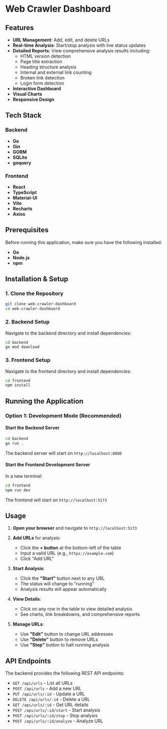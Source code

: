 # Web Crawler Dashboard

## Features

- **URL Management**: Add, edit, and delete URLs
- **Real-time Analysis**: Start/stop analysis with live status updates
- **Detailed Reports**: View comprehensive analysis results including:
  - HTML version detection
  - Page title extraction
  - Heading structure analysis
  - Internal and external link counting
  - Broken link detection
  - Login form detection
- **Interactive Dashboard**
- **Visual Charts**
- **Responsive Design**

## Tech Stack

### Backend
- **Go**
- **Gin** 
- **GORM**
- **SQLite**
- **goquery**

### Frontend
- **React**
- **TypeScript** 
- **Material-UI**
- **Vite**
- **Recharts**
- **Axios**

## Prerequisites

Before running this application, make sure you have the following installed:

- **Go**
- **Node.js**
- **npm**

## Installation & Setup

### 1. Clone the Repository

```bash
git clone web-crawler-dashboard
cd web-crawler-dashboard
```

### 2. Backend Setup

Navigate to the backend directory and install dependencies:

```bash
cd backend
go mod download
```

### 3. Frontend Setup

Navigate to the frontend directory and install dependencies:

```bash
cd frontend
npm install
```

## Running the Application

### Option 1: Development Mode (Recommended)

#### Start the Backend Server

```bash
cd backend
go run .
```

The backend server will start on `http://localhost:8080`

#### Start the Frontend Development Server

In a new terminal:

```bash
cd frontend
npm run dev
```

The frontend will start on `http://localhost:5173`

## Usage

1. **Open your browser** and navigate to `http://localhost:5173`

2. **Add URLs** for analysis:
   - Click the **+ button** at the bottom-left of the table
   - Input a valid URL (e.g., `https://example.com`)
   - Click "Add URL"

3. **Start Analysis**:
   - Click the **"Start"** button next to any URL
   - The status will change to "running"
   - Analysis results will appear automatically

4. **View Details**:
   - Click on any row in the table to view detailed analysis
   - See charts, link breakdowns, and comprehensive reports

5. **Manage URLs**:
   - Use **"Edit"** button to change URL addresses
   - Use **"Delete"** button to remove URLs
   - Use **"Stop"** button to halt running analysis

## API Endpoints

The backend provides the following REST API endpoints:

- `GET /api/urls` - List all URLs
- `POST /api/urls` - Add a new URL
- `PUT /api/urls/:id` - Update a URL
- `DELETE /api/urls/:id` - Delete a URL
- `GET /api/urls/:id` - Get URL details
- `POST /api/urls/:id/start` - Start analysis
- `POST /api/urls/:id/stop` - Stop analysis
- `POST /api/urls/:id/analyze` - Analyze URL
